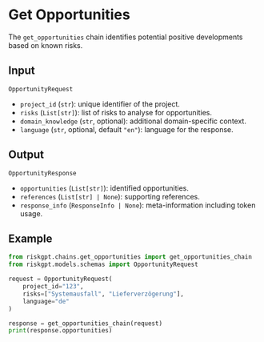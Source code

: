 # Get Opportunities

The `get_opportunities` chain identifies potential positive developments based on known risks.

## Input

`OpportunityRequest`
- `project_id` (`str`): unique identifier of the project.
- `risks` (`List[str]`): list of risks to analyse for opportunities.
- `domain_knowledge` (`str`, optional): additional domain-specific context.
- `language` (`str`, optional, default `"en"`): language for the response.

## Output

`OpportunityResponse`
- `opportunities` (`List[str]`): identified opportunities.
- `references` (`List[str] | None`): supporting references.
- `response_info` (`ResponseInfo | None`): meta-information including token usage.

## Example

```python
from riskgpt.chains.get_opportunities import get_opportunities_chain
from riskgpt.models.schemas import OpportunityRequest

request = OpportunityRequest(
    project_id="123",
    risks=["Systemausfall", "Lieferverzögerung"],
    language="de"
)

response = get_opportunities_chain(request)
print(response.opportunities)
```
